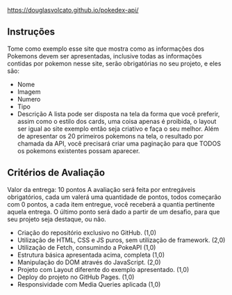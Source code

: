 https://douglasvolcato.github.io/pokedex-api/

## Instruções
Tome como exemplo esse site que mostra como as informações dos Pokemons devem ser apresentadas, inclusive todas as informações contidas por pokemon nesse site, serão obrigatórias no seu projeto, e eles são:
- Nome
- Imagem
- Numero
- Tipo
- Descrição
A lista pode ser disposta na tela da forma que você preferir, assim como o estilo dos cards, uma coisa apenas é proibida, o layout ser igual ao site exemplo então seja criativo e faça o seu melhor.
Além de apresentar os 20 primeiros pokemons na tela, o resultado por chamada da API, você precisará criar uma paginação para que TODOS os pokemons existentes possam aparecer.

## Critérios de Avaliação
Valor da entrega: 10 pontos
A avaliação será feita por entregáveis obrigatórios, cada um valerá uma quantidade de pontos, todos começarão com 0 pontos, a cada item entregue, você receberá a quantia pertinente aquela entrega. O último ponto será dado a partir de um desafio, para que seu projeto seja destaque, ou não.
- Criação do repositório exclusivo no GitHub. (1,0)
- Utilização de HTML, CSS e JS puros, sem utilização de framework. (2,0)
- Utilização de Fetch, consumindo a PokeAPI (1,0)
- Estrutura básica apresentada acima, completa (1,0)
- Manipulação do DOM através do JavaScript. (2,0)
- Projeto com Layout diferente do exemplo apresentado. (1,0)
- Deploy do projeto no GitHub Pages. (1,0)
- Responsividade com Media Queries aplicada (1,0)
